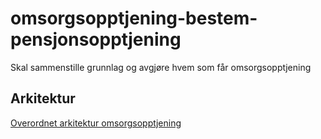 # omsorgsopptjening-bestem-pensjonsopptjening
Skal sammenstille grunnlag og avgjøre hvem som får omsorgsopptjening

## Arkitektur
[Overordnet arkitektur omsorgsopptjening](https://confluence.adeo.no/x/Gl_qHg)
